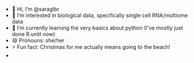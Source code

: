 - 👋 Hi, I’m @saraglbr
- 👀 I’m interested in biological data, specifically single cell RNA/multiome data
- 🌱 I’m currently learning the very basics about python (I've mostly just done R until now)
- 😄 Pronouns: she/her
- ⚡ Fun fact: Christmas for me actually means going to the beach!
- 
<!---
saraglbr/saraglbr is a ✨ special ✨ repository because its `README.md` (this file) appears on your GitHub profile.
You can click the Preview link to take a look at your changes.
--->
